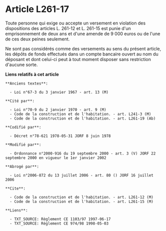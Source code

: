 # Article L261-17

Toute personne qui exige ou accepte un versement en violation des dispositions des articles L. 261-12 et L. 261-15 est punie
d'un emprisonnement de deux ans et d'une amende de 9 000 euros ou de l'une de ces deux peines seulement.

Ne sont pas considérés comme des versements au sens du présent article, les dépôts de fonds effectués dans un compte bancaire
ouvert au nom du déposant et dont celui-ci peut à tout moment disposer sans restriction d'aucune sorte.

**Liens relatifs à cet article**

	**Anciens textes**:

	  - Loi n°67-3 du 3 janvier 1967 - art. 13 (M)

	**Cité par**:

	  - Loi n°70-9 du 2 janvier 1970 - art. 9 (M)
	  - Code de la construction et de l'habitation. - art. L241-3 (M)
	  - Code de la construction et de l'habitation. - art. L261-19 (Ab)

	**Codifié par**:

	  - Décret n°78-621 1978-05-31 JORF 8 juin 1978

	**Modifié par**:

	  - Ordonnance n°2000-916 du 19 septembre 2000 - art. 3 (V) JORF 22 septembre 2000 en vigueur le 1er janvier 2002

	**Abrogé par**:

	  - Loi n°2006-872 du 13 juillet 2006 - art. 80 () JORF 16 juillet 2006

	**Cite**:

	  - Code de la construction et de l'habitation. - art. L261-12 (M)
	  - Code de la construction et de l'habitation. - art. L261-15 (M)

	**Liens**:

	  - TXT_SOURCE: Règlement CE 1103/97 1997-06-17
	  - TXT_SOURCE: Règlement CE 974/98 1998-05-03
